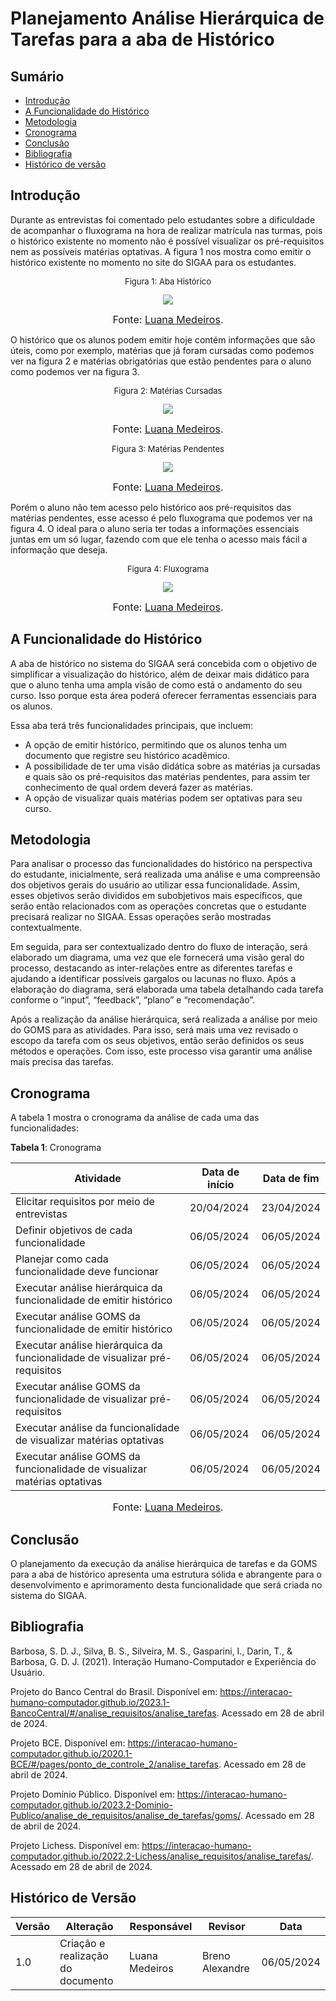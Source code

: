 # Planejamento Análise Hierárquica de Tarefas para a aba de Histórico
## Sumário
* [Introdução](#Introdução)
* [A Funcionalidade do Histórico](#A-Funcionalidade-do-Histórico)
* [Metodologia](#Metodologia)
* [Cronograma](#Cronograma)
* [Conclusão](#Conclusão)
* [Bibliografia](#Bibliografia)
* [Histórico de versão](#Histórico-de-versão)

## Introdução
Durante as entrevistas foi comentado pelo estudantes sobre a dificuldade de acompanhar o fluxograma na hora de realizar matrícula nas turmas, pois o histórico existente no momento não é possível visualizar os pré-requisitos nem as possíveis matérias optativas. A figura 1 nos mostra como emitir o histórico existente no momento no site do SIGAA para os estudantes.
<center>
  <font size="2"><p style="text-align: center">Figura 1: Aba Histórico </p></font>
  <img src="https://raw.githubusercontent.com/Interacao-Humano-Computador/2024.1-SIGAA/main/assets/AbaHistorico.jpeg">
 </center>
 
 <font size="3"><p style="text-align: center">Fonte: [Luana Medeiros](https://github.com/LuaMedeiros).</p></font>
 
O histórico que os alunos podem emitir hoje contém informações que são úteis, como por exemplo, matérias que já foram cursadas como podemos ver na figura 2 e matérias obrigatórias que estão pendentes para o aluno como podemos ver na figura 3.
<center>
  <font size="2"><p style="text-align: center">Figura 2: Matérias Cursadas </p></font>
  <img src="https://raw.githubusercontent.com/Interacao-Humano-Computador/2024.1-SIGAA/main/assets/ExemploHistorico.jpeg">
 </center>

 <font size="3"><p style="text-align: center">Fonte: [Luana Medeiros](https://github.com/LuaMedeiros).</p></font>

 <center>
  <font size="2"><p style="text-align: center">Figura 3: Matérias Pendentes </p></font>
  <img src="https://raw.githubusercontent.com/Interacao-Humano-Computador/2024.1-SIGAA/main/assets/ExemploHistorico3.jpeg">
 </center>

<font size="3"><p style="text-align: center">Fonte: [Luana Medeiros](https://github.com/LuaMedeiros).</p></font>

 Porém o aluno não tem acesso pelo histórico aos pré-requisitos das matérias pendentes, esse acesso é pelo fluxograma que podemos ver na figura 4. O ideal para o aluno seria ter todas a informações essenciais juntas em um só lugar, fazendo com que ele tenha o acesso mais fácil a informação que deseja.

 <center>
  <font size="2"><p style="text-align: center">Figura 4: Fluxograma </p></font>
  <img src="https://raw.githubusercontent.com/Interacao-Humano-Computador/2024.1-SIGAA/main/assets/Fluxograma.jpeg">
 </center>

 <font size="3"><p style="text-align: center">Fonte: [Luana Medeiros](https://github.com/LuaMedeiros).</p></font>

 ## A Funcionalidade do Histórico
 A aba de histórico no sistema do SIGAA será concebida com o objetivo de simplificar a visualização do histórico, além de deixar mais didático para que o aluno tenha uma ampla visão de como está o andamento do seu curso. Isso porque esta área poderá oferecer ferramentas essenciais para os alunos.

Essa aba terá três funcionalidades principais, que incluem:

- A opção de emitir histórico, permitindo que os alunos tenha um documento que registre seu histórico acadêmico.
- A possibilidade de ter uma visão didática sobre as matérias ja cursadas e quais são os pré-requisitos das matérias pendentes, para assim ter conhecimento de qual ordem deverá fazer as matérias.
- A opção de visualizar quais matérias podem ser optativas para seu curso.

## Metodologia

Para analisar o processo das funcionalidades do histórico na perspectiva do estudante, inicialmente, será realizada uma análise e uma compreensão dos objetivos gerais do usuário ao utilizar essa funcionalidade. Assim, esses objetivos serão divididos em subobjetivos mais específicos, que serão então relacionados com as operações concretas que o estudante precisará realizar no SIGAA. Essas operações serão mostradas contextualmente.

Em seguida, para ser contextualizado dentro do fluxo de interação, será elaborado um diagrama, uma vez que ele fornecerá uma visão geral do processo, destacando as inter-relações entre as diferentes tarefas e ajudando a identificar possíveis gargalos ou lacunas no fluxo. Após a elaboração do diagrama, será elaborada uma tabela detalhando cada tarefa conforme o “input”, “feedback”, “plano” e “recomendação”.

Após a realização da análise hierárquica, será realizada a análise por meio do GOMS para as atividades. Para isso, será mais uma vez revisado o escopo da tarefa com os seus objetivos, então serão definidos os seus métodos e operações. Com isso, este processo visa garantir uma análise mais precisa das tarefas.

## Cronograma

A tabela 1 mostra o cronograma da análise de cada uma das funcionalidades:

**Tabela 1**: Cronograma

| Atividade | Data de início | Data de fim |
| - | - | - |
| Elicitar requisitos por meio de entrevistas                                  | 20/04/2024 | 23/04/2024 |
| Definir objetivos de cada funcionalidade                                     | 06/05/2024 | 06/05/2024 |
| Planejar como cada funcionalidade deve funcionar                             | 06/05/2024 | 06/05/2024 |
| Executar análise hierárquica da funcionalidade de emitir histórico           | 06/05/2024 | 06/05/2024 |
| Executar análise GOMS da funcionalidade de emitir histórico                  | 06/05/2024 | 06/05/2024 |
| Executar análise hierárquica da funcionalidade de visualizar pré-requisitos  | 06/05/2024 | 06/05/2024 |
| Executar análise GOMS da funcionalidade de visualizar pré-requisitos         | 06/05/2024 | 06/05/2024 |
| Executar análise da funcionalidade de visualizar matérias optativas          | 06/05/2024 | 06/05/2024 |
| Executar análise GOMS da funcionalidade de visualizar matérias optativas     | 06/05/2024 | 06/05/2024 |

<font size="3"><p style="text-align: center">Fonte: [Luana Medeiros](https://github.com/LuaMedeiros).</p></font>

## Conclusão
O planejamento da execução da análise hierárquica de tarefas e da GOMS para a aba de histórico apresenta uma estrutura sólida e abrangente para o desenvolvimento e aprimoramento desta funcionalidade que será criada no sistema do SIGAA.

## Bibliografia

Barbosa, S. D. J., Silva, B. S., Silveira, M. S., Gasparini, I., Darin, T., & Barbosa, G. D. J. (2021). Interação Humano-Computador e Experiência do Usuário.

Projeto do Banco Central do Brasil. Disponível em: <https://interacao-humano-computador.github.io/2023.1-BancoCentral/#/analise_requisitos/analise_tarefas>. Acessado em 28 de abril de 2024.
   
Projeto BCE. Disponível em: <https://interacao-humano-computador.github.io/2020.1-BCE/#/pages/ponto_de_controle_2/analise_tarefas>. Acessado em 28 de abril de 2024.

Projeto Domínio Público. Disponível em: <https://interacao-humano-computador.github.io/2023.2-Dominio-Publico/analise_de_requisitos/analise_de_tarefas/goms/>. Acessado em 28 de abril de 2024.
   
Projeto Lichess. Disponível em: <https://interacao-humano-computador.github.io/2022.2-Lichess/analise_requisitos/analise_tarefas/>. Acessado em 28 de abril de 2024.

## Histórico de Versão
| Versão | Alteração                         | Responsável    | Revisor         | Data       |
| ------ | --------------------------------- | -------------- | --------------- | ---------- |
| 1.0    | Criação e realização do documento | Luana Medeiros | Breno Alexandre | 06/05/2024 |
